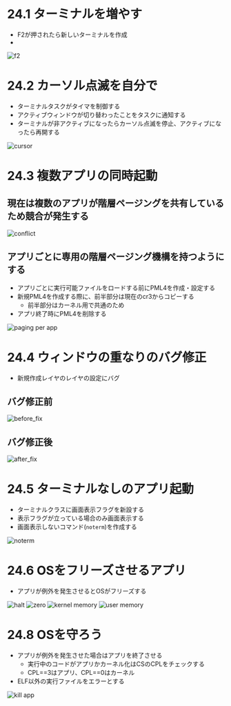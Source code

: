 # 24.1 ターミナルを増やす

- F2が押されたら新しいターミナルを作成
-
![f2](images/day24_f2_terminal.png)

# 24.2 カーソル点滅を自分で

- ターミナルタスクがタイマを制御する
- アクティブウィンドウが切り替わったことをタスクに通知する
- ターミナルが非アクティブになったらカーソル点滅を停止、アクティブになったら再開する

![cursor](images/day24_cursor_control.png)

# 24.3 複数アプリの同時起動

## 現在は複数のアプリが階層ページングを共有しているため競合が発生する

![conflict](images/day24_conflict_paging.png)

## アプリごとに専用の階層ページング機構を持つようにする

- アプリごとに実行可能ファイルをロードする前にPML4を作成・設定する
- 新規PML4を作成する際に、前半部分は現在のcr3からコピーする
  - 前半部分はカーネル用で共通のため
- アプリ終了時にPML4を削除する

![paging per app](images/day24_perapp_paging.png)

# 24.4 ウィンドウの重なりのバグ修正

- 新規作成レイヤのレイヤの設定にバグ

## バグ修正前

![before_fix](images/day24_before_layer_bug.png)

## バグ修正後

![after_fix](images/day24_after_layer_bug.png)

# 24.5 ターミナルなしのアプリ起動

- ターミナルクラスに画面表示フラグを新設する
- 表示フラグが立っている場合のみ画面表示する
- 画面表示しないコマンド(`noterm`)を作成する

![noterm](images/day24_noterm.png)

# 24.6 OSをフリーズさせるアプリ

- アプリが例外を発生させるとOSがフリーズする

![halt](images/day24_halt.png)
![zero](images/day24_zero.png)
![kernel memory](images/day24_kernel_mem_access.png)
![user memory](images/day24_nonpaging_app_access.png)

# 24.8 OSを守ろう

- アプリが例外を発生させた場合はアプリを終了させる
  - 実行中のコードがアプリかカーネル化はCSのCPLをチェックする
  - CPL==3はアプリ、CPL==0はカーネル
- ELF以外の実行ファイルをエラーとする

![kill app](images/day24_kill_app.png)
